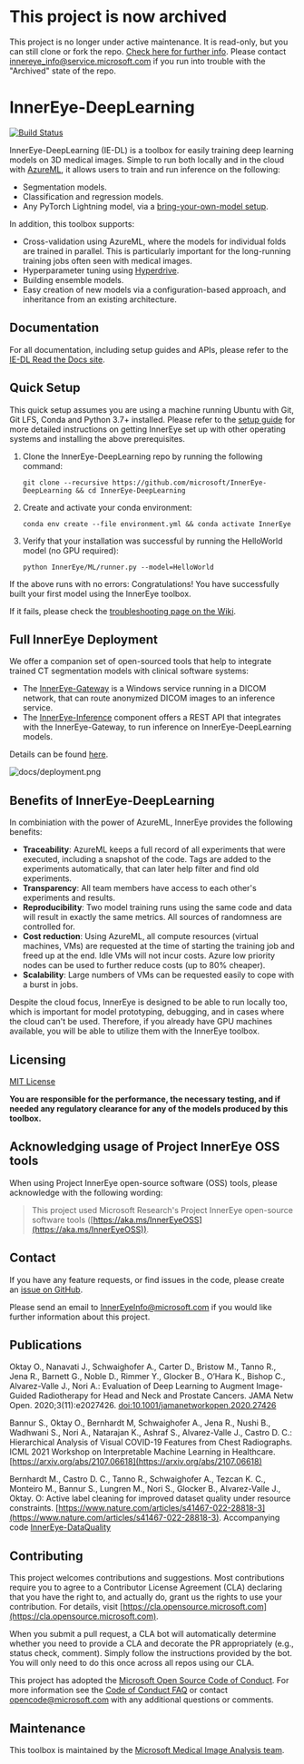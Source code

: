 # This project is now archived

This project is no longer under active maintenance. It is read-only, but you can still clone or fork the repo. [Check here for further info](https://docs.github.com/en/repositories/archiving-a-github-repository/archiving-repositories).
Please contact innereye_info@service.microsoft.com if you run into trouble with the "Archived" state of the repo.

# InnerEye-DeepLearning

[![Build Status](https://innereye.visualstudio.com/InnerEye/_apis/build/status/InnerEye-DeepLearning/InnerEye-DeepLearning-PR?branchName=main)](https://innereye.visualstudio.com/InnerEye/_build?definitionId=112&branchName=main)

InnerEye-DeepLearning (IE-DL) is a toolbox for easily training deep learning models on 3D medical images. Simple to run both locally and in the cloud with [AzureML](https://docs.microsoft.com/en-gb/azure/machine-learning/), it allows users to train and run inference on the following:

- Segmentation models.
- Classification and regression models.
- Any PyTorch Lightning model, via a [bring-your-own-model setup](docs/source/md/bring_your_own_model.md).

In addition, this toolbox supports:

- Cross-validation using AzureML, where the models for individual folds are trained in parallel. This is particularly important for the long-running training jobs often seen with medical images.
- Hyperparameter tuning using [Hyperdrive](https://docs.microsoft.com/en-us/azure/machine-learning/how-to-tune-hyperparameters).
- Building ensemble models.
- Easy creation of new models via a configuration-based approach, and inheritance from an existing architecture.

## Documentation

For all documentation, including setup guides and APIs, please refer to the [IE-DL Read the Docs site](https://innereye-deeplearning.readthedocs.io/#).

## Quick Setup

This quick setup assumes you are using a machine running Ubuntu with Git, Git LFS, Conda and Python 3.7+ installed. Please refer to the [setup guide](docs/source/md/environment.md) for more detailed instructions on getting InnerEye set up with other operating systems and installing the above prerequisites.

1. Clone the InnerEye-DeepLearning repo by running the following command:

   ```shell
   git clone --recursive https://github.com/microsoft/InnerEye-DeepLearning && cd InnerEye-DeepLearning
   ```

2. Create and activate your conda environment:

   ```shell
   conda env create --file environment.yml && conda activate InnerEye
   ```

3. Verify that your installation was successful by running the HelloWorld model (no GPU required):

   ```shell
   python InnerEye/ML/runner.py --model=HelloWorld
   ```

If the above runs with no errors: Congratulations! You have successfully built your first model using the InnerEye toolbox.

If it fails, please check the
[troubleshooting page on the Wiki](https://github.com/microsoft/InnerEye-DeepLearning/wiki/Issues-with-code-setup-and-the-HelloWorld-model).

## Full InnerEye Deployment

We offer a companion set of open-sourced tools that help to integrate trained CT segmentation models with clinical
software systems:

- The [InnerEye-Gateway](https://github.com/microsoft/InnerEye-Gateway) is a Windows service running in a DICOM network,
that can route anonymized DICOM images to an inference service.
- The [InnerEye-Inference](https://github.com/microsoft/InnerEye-Inference) component offers a REST API that integrates
with the InnerEye-Gateway, to run inference on InnerEye-DeepLearning models.

Details can be found [here](docs/source/md/deploy_on_aml.md).

![docs/deployment.png](docs/source/images/deployment.png)

## Benefits of InnerEye-DeepLearning

In combiniation with the power of AzureML, InnerEye provides the following benefits:

- **Traceability**: AzureML keeps a full record of all experiments that were executed, including a snapshot of the code. Tags are added to the experiments automatically, that can later help filter and find old experiments.
- **Transparency**: All team members have access to each other's experiments and results.
- **Reproducibility**: Two model training runs using the same code and data will result in exactly the same metrics. All sources of randomness are controlled for.
- **Cost reduction**: Using AzureML, all compute resources (virtual machines, VMs) are requested at the time of starting the training job and freed up at the end. Idle VMs will not incur costs. Azure low priority nodes can be used to further reduce costs (up to 80% cheaper).
- **Scalability**: Large numbers of VMs can be requested easily to cope with a burst in jobs.

Despite the cloud focus, InnerEye is designed to be able to run locally too, which is important for model prototyping, debugging, and in cases where the cloud can't be used. Therefore, if you already have GPU machines available, you will be able to utilize them with the InnerEye toolbox.

## Licensing

[MIT License](/LICENSE)

**You are responsible for the performance, the necessary testing, and if needed any regulatory clearance for
 any of the models produced by this toolbox.**

## Acknowledging usage of Project InnerEye OSS tools

When using Project InnerEye open-source software (OSS) tools, please acknowledge with the following wording:

> This project used Microsoft Research's Project InnerEye open-source software tools ([https://aka.ms/InnerEyeOSS](https://aka.ms/InnerEyeOSS)).

## Contact

If you have any feature requests, or find issues in the code, please create an
[issue on GitHub](https://github.com/microsoft/InnerEye-DeepLearning/issues).

Please send an email to InnerEyeInfo@microsoft.com if you would like further information about this project.

## Publications

Oktay O., Nanavati J., Schwaighofer A., Carter D., Bristow M., Tanno R., Jena R., Barnett G., Noble D., Rimmer Y., Glocker B., O’Hara K., Bishop C., Alvarez-Valle J., Nori A.: Evaluation of Deep Learning to Augment Image-Guided Radiotherapy for Head and Neck and Prostate Cancers. JAMA Netw Open. 2020;3(11):e2027426. [doi:10.1001/jamanetworkopen.2020.27426](https://pubmed.ncbi.nlm.nih.gov/33252691/)

Bannur S., Oktay O., Bernhardt M, Schwaighofer A., Jena R., Nushi B., Wadhwani S., Nori A., Natarajan K., Ashraf S., Alvarez-Valle J., Castro D. C.: Hierarchical Analysis of Visual COVID-19 Features from Chest Radiographs. ICML 2021 Workshop on Interpretable Machine Learning in Healthcare. [https://arxiv.org/abs/2107.06618](https://arxiv.org/abs/2107.06618)

Bernhardt M., Castro D. C., Tanno R., Schwaighofer A., Tezcan K. C., Monteiro M., Bannur S., Lungren M., Nori S., Glocker B., Alvarez-Valle J., Oktay. O: Active label cleaning for improved dataset quality under resource constraints. [https://www.nature.com/articles/s41467-022-28818-3](https://www.nature.com/articles/s41467-022-28818-3). Accompanying code [InnerEye-DataQuality](https://github.com/microsoft/InnerEye-DeepLearning/blob/1606729c7a16e1bfeb269694314212b6e2737939/InnerEye-DataQuality/README.md)

## Contributing

This project welcomes contributions and suggestions.  Most contributions require you to agree to a
Contributor License Agreement (CLA) declaring that you have the right to, and actually do, grant us
the rights to use your contribution. For details, visit [https://cla.opensource.microsoft.com](https://cla.opensource.microsoft.com).

When you submit a pull request, a CLA bot will automatically determine whether you need to provide
a CLA and decorate the PR appropriately (e.g., status check, comment). Simply follow the instructions
provided by the bot. You will only need to do this once across all repos using our CLA.

This project has adopted the [Microsoft Open Source Code of Conduct](https://opensource.microsoft.com/codeofconduct/).
For more information see the [Code of Conduct FAQ](https://opensource.microsoft.com/codeofconduct/faq/) or
contact [opencode@microsoft.com](mailto:opencode@microsoft.com) with any additional questions or comments.

## Maintenance

This toolbox is maintained by the [Microsoft Medical Image Analysis team](https://www.microsoft.com/en-us/research/project/medical-image-analysis/).
